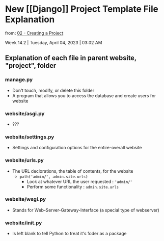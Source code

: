 # New [[Django]] Project Template File Explanation

from: [02 - Creating a Project](02%20-%20Creating%20a%20Project.md)

Week 14.2 | Tuesday, April 04, 2023 | 03:02 AM

## Explanation of each file in parent website, "project", folder

### manage.py

- Don't touch, modify, or delete this folder
- A program that allows you to access the database and create users for website

### website/asgi.py

- ???

### website/settings.py

- Settings and configuration options for the entire-overall website

### website/urls.py

- The URL declorations, the table of contents, for the website
  - `path('admin/', admin.site.urls)`
    - Look at whatever URL the user requested : `'admin/'`
    - Perform some functionality : `admin.site.urls`

### website/wsgi.py

- Stands for Web-Server-Gateway-Interface (a special type of webserver)

### website/__init__.py

- Is left blank to tell Python to treat it's foder as a package

